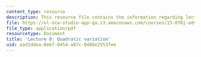 ```yaml
---
content_type: resource
description: This resource file contains the information regarding lecture 8.
file: https://ol-ocw-studio-app-qa.s3.amazonaws.com/courses/15-070j-advanced-stochastic-processes-fall-2013/ead1ddea0e6f0454a87c0d88e2553fee_MIT15_070JF13_Lec8.pdf
file_type: application/pdf
resourcetype: Document
title: 'Lecture 8: Quadratic variation'
uid: ead1ddea-0e6f-0454-a87c-0d88e2553fee
---
```

